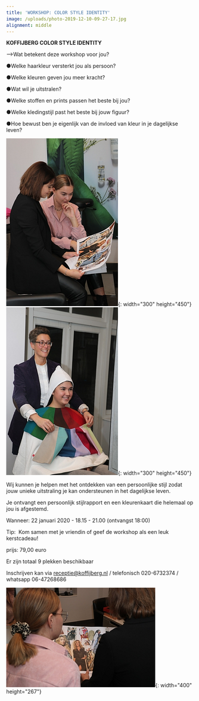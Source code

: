 ```yaml
---
title: 'WORKSHOP: COLOR STYLE IDENTITY'
image: /uploads/photo-2019-12-10-09-27-17.jpg
alignment: middle
---
```


**KOFFIJBERG COLOR STYLE IDENTITY**

\--&gt;Wat betekent deze workshop voor jou?

●Welke haarkleur versterkt jou als persoon?

●Welke kleuren geven jou meer kracht?

●Wat wil je uitstralen?

●Welke stoffen en prints passen het beste bij jou?

●Welke kledingstijl past het beste bij jouw figuur?

●Hoe bewust ben je eigenlijk van de invloed van kleur in je dagelijkse leven?

![](/uploads/bo-julia-kapper-style-metamorfose-1.jpg){: width="300" height="450"}![](/uploads/kimm-kapper-amsterdam-1.jpg){: width="300" height="450"}

Wij kunnen je helpen met het ontdekken van een persoonlijke stijl zodat jouw unieke uitstraling je kan ondersteunen in het dagelijkse leven.

Je ontvangt een persoonlijk stijlrapport en een kleurenkaart die helemaal op jou is afgestemd.

Wanneer: 22 januari 2020 - 18.15 - 21.00 (ontvangst 18:00)

Tip:&nbsp; Kom samen met je vriendin of geef de workshop als een leuk kerstcadeau\!

prijs: 79,00 euro

Er zijn totaal 9 plekken beschikbaar&nbsp;

Inschrijven kan via [receptie@koffijberg.nl](mailto:receptie@koffijberg.nl)&nbsp;/ telefonisch 020-6732374 / whatsapp 06-47268686

![](/uploads/kaper-style-mooi-haar-kleuring-2.jpg){: width="400" height="267"}